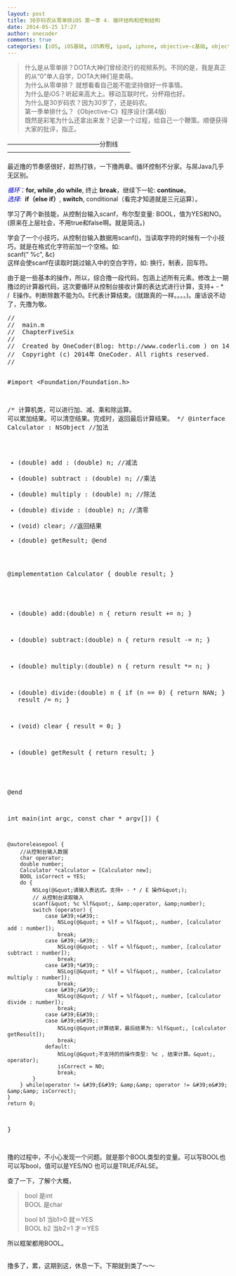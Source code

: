 ```yaml
---
layout: post
title: 30岁码农从零单排iOS 第一季 4. 循环结构和控制结构
date: 2014-05-25 17:27
author: onecoder
comments: true
categories: [iOS, iOS基础, iOS教程, ipad, iphone, objective-c基础, objective-c教程]
---
```

<blockquote>
	<p>
		什么是从零单排？DOTA大神们曾经流行的视频系列。不同的是，我是真正的从&ldquo;0&rdquo;单人自学，DOTA大神们是卖萌。<br />
		为什么从零单排？ 就想看看自己能不能坚持做好一件事情。<br />
		为什么是iOS？听起来高大上。移动互联时代，分杯翔也好。<br />
		为什么是30岁码农？因为30岁了，还是码农。<br />
		第一季单排什么？《Objective-C》程序设计(第4版)<br />
		既然是彩笔为什么还拿出来发？记录一个过程，给自己一个鞭策。顺便获得大家的批评，指正。</p>
</blockquote>
<p>
	&mdash;&mdash;&mdash;&mdash;&mdash;&mdash;&mdash;&mdash;&mdash;&mdash;&mdash;&mdash;&mdash;&mdash;&mdash;分割线&mdash;&mdash;&mdash;&mdash;&mdash;&mdash;&mdash;&mdash;&mdash;&mdash;&mdash;&mdash;&mdash;&mdash;&mdash;&mdash;&mdash;&mdash;&mdash;&mdash;</p>
<p>
	最近撸的节奏感很好，趁热打铁，一下撸两章。循环控制不分家。与屌Java几乎无区别。</p>
<p>
	<span style="color:#0000cd;"><em>循环</em>：</span><strong>for, while ,do while</strong>, 终止 <strong>break</strong>，继续下一轮: <strong>continue</strong>。<br />
	<span style="color:#0000cd;"><em>选择</em>:</span> &nbsp;<strong>if（else if）</strong>, <strong>switch</strong>, conditional（看完才知道就是三元运算）。</p>
<p>
	学习了两个新技能，从控制台输入scanf，布尔型变量: BOOL，值为YES和NO。(原来在上层社会，不用true和false啊。就是简洁。)</p>
<p>
	学会了一个小技巧，从控制台输入数据用scanf()，当读取字符的时候有一个小技巧，就是在格式化字符前加一个空格。如:<br />
	scanf(&ldquo; %c&rdquo;, &amp;c)<br />
	这样会使scanf在读取时跳过输入中的空白字符，如: 换行，制表，回车符。</p>
<p>
	由于是一些基本的操作，所以，综合撸一段代码，包涵上述所有元素。修改上一期撸过的计算器代码，这次要循环从控制台接收计算的表达式进行计算，支持+ - * /&nbsp; E操作。判断除数不能为0。E代表计算结束。(就跟真的一样。。。。)。废话说不动了，先撸为敬。</p>
<pre class="brush:csharp;first-line:1;pad-line-numbers:true;highlight:null;collapse:false;">
//
//  main.m
//  ChapterFiveSix
//
//  Created by OneCoder(Blog: http://www.coderli.com ) on 14-5-25.
//  Copyright (c) 2014年 OneCoder. All rights reserved.
//

#import &lt;Foundation/Foundation.h&gt;

/* 计算机类，可以进行加、减、乘和除运算。
可以累加结果。可以清空结果。完成时，返回最后计算结果。
*/
@interface Calculator : NSObject
//加法
- (double) add : (double) n;
//减法
- (double) subtract : (double) n;
//乘法
- (double) multiply : (double) n;
//除法
- (double) divide : (double) n;
//清零
- (void) clear;
//返回结果
- (double) getResult;
@end

@implementation Calculator
{
    double result;
}
- (double) add:(double) n {
    return result += n;
}

- (double) subtract:(double) n {
    return result -= n;
}

- (double) multiply:(double) n {
    return result *= n;
}

- (double) divide:(double) n {
    if (n == 0) {
        return NAN;
    }
    return result /= n;
}

- (void) clear {
    result = 0;
}

- (double) getResult {
    return result;
}

@end


int main(int argc, const char * argv[])
{
   
    @autoreleasepool {
        //从控制台输入数据
        char operator;
        double number;
        Calculator *calculator = [Calculator new];
        BOOL isCorrect = YES;
        do {
            NSLog(@&quot;请输入表达式。支持+ - * / E 操作&quot;);
            // 从控制台读取输入
            scanf(&quot; %c %lf&quot;, &amp;operator, &amp;number);
            switch (operator) {
                case &#39;+&#39;:
                    NSLog(@&quot; + %lf = %lf&quot;, number, [calculator add : number]);
                    break;
                case &#39;-&#39;:
                    NSLog(@&quot; - %lf = %lf&quot;, number, [calculator subtract : number]);
                    break;
                case &#39;*&#39;:
                    NSLog(@&quot; * %lf = %lf&quot;, number, [calculator multiply : number]);
                    break;
                case &#39;/&#39;:
                    NSLog(@&quot; / %lf = %lf&quot;, number, [calculator divide : number]);
                    break;
                case &#39;E&#39;:
                case &#39;e&#39;:
                    NSLog(@&quot;计算结束，最后结果为: %lf&quot;, [calculator getResult]);
                    break;
                default:
                    NSLog(@&quot;不支持的的操作类型: %c , 结束计算。&quot;, operator);
                    isCorrect = NO;
                    break;
            }
        } while(operator != &#39;E&#39; &amp;&amp; operator != &#39;e&#39; &amp;&amp; isCorrect);
    }
    return 0;
}

</pre>
<p>
	撸的过程中，不小心发现一个问题。就是那个BOOL类型的变量。可以写BOOL也可以写bool，值可以是YES/NO 也可以是TRUE/FALSE。</p>
<p>
	查了一下，了解个大概，</p>
<blockquote>
	<p>
		bool 是int<br />
		BOOL 是char</p>
	<p>
		bool b1 当b1&gt;0 就＝YES<br />
		BOOL b2 当b2=1 才＝YES</p>
</blockquote>
<p>
	所以框架都用BOOL。</p>
<p>
	<br />
	撸多了，累，这期到这，休息一下。下期就到类了～～<br />
	&nbsp;</p>

